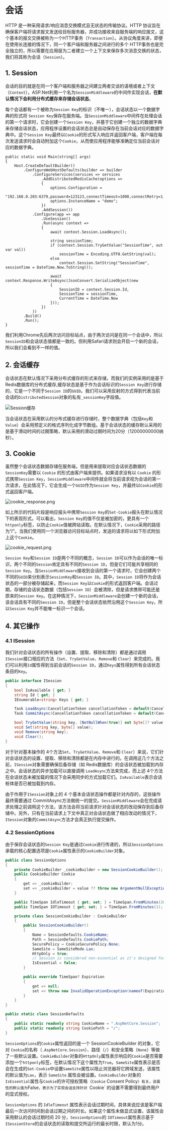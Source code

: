 # 会话

HTTP 是一种采用请求/响应消息交换模式且无状态的传输协议。HTTP 协议旨在确保客户端将请求报文发送给目标服务器，并成功接收来自服务端的响应报文，这个基本的报文交换被称为一个HTTP事务（`Transaction`）。从协议角度来讲，即便在使用长连接的情况下，同一个客户端和服务器之间进行的多个 HTTP事务也是完全独立的，所以需要在应用层为二者建立一个上下文来保存多次消息交换的状态，我们将其称为会话（`Session`）。

## 1. Session
会话的目的就是在同一个客户端和服务器之间建立两者交谈的语境或者上下文（`Context`），ASP.Net利用一个名为`SessionMiddleware`的中间件实现会话，**在默认情况下会利用分布式缓存来存储会话状态**。

每个会话都有一个被称为`Session Key`的标识（不唯一），会话状态以一个数据字典的形式将 `Session Key`保存在服务端。当`SessionMiddleware`中间件在处理会话的第一个请求时，它会创建一个`Session Key`，并基于它创建一个独立的数据字典来存储会话状态，应用程序设置的会话状态总是自动保存在当前会话对应的数据字典中。这个`Session Key`最终以`Cookie`的形式写入响应并返回客户端，客户端在每次发送请求时会自动附加这个`Cookie`，从而使应用程序能够准确定位当前会话对应的数据字典。

```csharp{6-12,14,17,19-23}
public static void Main(string[] args)
{
    Host.CreateDefaultBuilder()
        .ConfigureWebHostDefaults(builder => builder
            .ConfigureServices(services => services
                .AddDistributedRedisCache(options =>
                {
                    options.Configuration =
                        "192.168.0.203:6379,password=123123,connectTimeout=1000,connectRetry=1,syncTimeout=10000";
                    options.InstanceName = "demo";
                })
                .AddSession())
            .Configure(app => app
                .UseSession()
                .Run(async context =>
                {
                    await context.Session.LoadAsync();

                    string sessionTime;
                    if (context.Session.TryGetValue("SessionTime", out var val))
                        sessionTime = Encoding.UTF8.GetString(val);
                    else
                        context.Session.SetString("SessionTime", sessionTime = DateTime.Now.ToString());

                    await context.Response.WriteAsync(JsonConvert.SerializeObject(new
                    {
                        SessionID = context.Session.Id,
                        SessionTime = sessionTime,
                        CurrentTime = DateTime.Now
                    }));
                })
            ))
        .Build()
        .Run();
}
```
我们利用Chrome先后两次访问目标站点，由于两次访问是在同一个会话中，所以`SessionID`和会话状态值都是一致的。但利用Safari请求则会开启一个新的会话，所以我们会看到不一样的值。


## 2. 会话缓存
会话状态在默认情况下采用分布式缓存的形式来存储，而我们的实例采用的是基于Redis数据库的分布式缓存,缓存状态是基于作为会话标识的`Session Key`进行存储的，它是一个不同于`Session ID`的`GUID`。我们可以采用反射的方式得到代表当前会话的`DistributedSession`对象的私有`_sessionKey`字段值。

![Session缓存](https://i.loli.net/2021/03/30/ytB34IF9P7nCDWK.png)

当会话状态在采用默认的分布式缓存进行存储时，整个数据字典（包括`Key`和`Value`）会采用预定义的格式序列化成字节数组。基于会话状态的缓存默认采用的是基于滑动时间的过期策略，默认采用的滑动过期时间为20分（12000000000纳秒）。

## 3. Cookie
虽然整个会话状态数据存储在服务端，但是用来提取对应会话状态数据的`SessionKey`需要以 `Cookie` 的形式由客户端来提供。如果请求没有以 `Cookie` 的形式携带`Session Key`，`SessionMiddleware`中间件就会将当前请求视为会话的第一次请求，在此情况下，它会生成一个`GUID`作为`Session Key`，并最终以`Cookie`的形式返回客户端。

![cookie_response.png](https://i.loli.net/2021/03/30/YfpALeNO6wUK5FT.png)

如上所示的代码片段是响应报头中携带`Session Key`的`Set-Cookie`报头在默认情况下的表现形式。可以看出，`Session Key`的值不仅是被加密的，更具有一个`httponly`标签，以防止`Cookie`值被跨站读取。在默认情况下，`Cookie`采用的路径为“/”。当我们使用同一个浏览器访问目标站点时，发送的请求将以如下形式附加上这个`Cookie`。

![cookie_request.png](https://i.loli.net/2021/03/30/sxXfpvNIUKGjB9o.png)

`Session Key`和`Session ID`是两个不同的概念，`Session ID`可以作为会话的唯一标识，两个不同的`Session`肯定具有不同的`Session ID`，但是它们可能共享相同的`Session Key`。当`SessionMiddleware`接收到会话的第一个请求时，它会创建两个不同的`GUID`来分别表示`SessionKey`和`Session ID`。其中，`Session ID`将作为会话状态的一部分被存储起来，而`Session Key`以`Cookie`的形式返回客户端。会话过期，存储的会话状态数据（包括`Session ID`）会被清除，但是请求携带可能还是原来的`Session Key`。在这种情况下，`SessionMiddleware`会创建一个新的会话，该会话具有不同的`Session ID`，但是整个会话状态依然沿用这个`Session Key`，所以`Session Key`并不能唯一标识一个会话。

## 4. 其它操作
### 4.1 ISession
我们针对会话状态的所有操作（设置、提取、移除和清除）都是通过调用`ISession`接口相应的方法（`Set`、`TryGetValue`、`Remove`和 `Clear`）来完成的。我们可以利用`Id`属性得到当前会话的`Session ID`，通过`Keys`属性得到所有会话状态条目的`Key`。

```csharp
public interface ISession
{
    bool IsAvailable { get; }
    string Id { get; }
    IEnumerable<string> Keys { get; }

    Task LoadAsync(CancellationToken cancellationToken = default(CancellationToken));
    Task CommitAsync(CancellationToken cancellationToken = default(CancellationToken));

    bool TryGetValue(string key, [NotNullWhen(true)] out byte[]? value);
    void Set(string key, byte[] value);
    void Remove(string key);
    void Clear();
}
```
对于针对基本操作的 4个方法`Set`、`TryGetValue`、`Remove`和 `Clear`）来说，它们针对会话状态的设置、提取、移除和清除都是在内存中进行的。在调用这几个方法之前，`ISession`对象需要确保后备存储（如 Redis数据库）的会话状态被加载到内存之中。会话状态的异步加载可以直接调用 `LoadAsync`方法来完成，而上述 4个方法在会话状态未被加载的情况下会采用同步的方式加载它们。`IsAvailable`表示会话桩体是否已被加载到内存。

由于作用于`ISession`对象上的 4 个基本会话状态操作都是针对内存的，这些操作最终需要通过 CommitAsync方法做统一的提交。`SessionMiddleware`会在完成请求处理之前调用这个方法，该方法会将当前请求针对会话状态的改动保存到后备存储中。另外，只有在当前请求上下文中真正对会话状态做了相应改动的情况下，`ISession`对象的`CommitAsync`方法才会真正执行提交操作。

### 4.2 SessionOptions
由于保存会话状态的`Session Key`是通过`Cookie`进行传递的，所以`SessionOptions`承载的核心配置选项是`Cookie`属性表示的`CookieBuilder`对象。

```csharp
public class SessionOptions
{
    private CookieBuilder _cookieBuilder = new SessionCookieBuilder();
    public CookieBuilder Cookie
    {
        get => _cookieBuilder;
        set => _cookieBuilder = value ?? throw new ArgumentNullException(nameof(value));
    }

    public TimeSpan IdleTimeout { get; set; } = TimeSpan.FromMinutes(20);
    public TimeSpan IOTimeout { get; set; } = TimeSpan.FromMinutes(1);

    private class SessionCookieBuilder : CookieBuilder
    {
        public SessionCookieBuilder()
        {
            Name = SessionDefaults.CookieName;
            Path = SessionDefaults.CookiePath;
            SecurePolicy = CookieSecurePolicy.None;
            SameSite = SameSiteMode.Lax;
            HttpOnly = true;
            // Session is considered non-essential as it's designed for ephemeral data.
            IsEssential = false;
        }

        public override TimeSpan? Expiration
        {
            get => null;
            set => throw new InvalidOperationException(nameof(Expiration) + " cannot be set for the cookie defined by " + nameof(SessionOptions));
        }
    }
}

public static class SessionDefaults
{
    public static readonly string CookieName = ".AspNetCore.Session";
    public static readonly string CookiePath = "/";
}
```

`SessionOptions`的`Cookie`属性返回的是一个 SessionCookieBuilder 的对象，它对 `Cookie`的名称（`.AspNetCore.Session`）、路径（`/`）和安全策略（`None`）等做了一些默认设置。`CookieBuilder`对象的`HttpOnly`属性表示响应的`Cookie`是否需要添加一个`httponly`标签，在默认情况下这个属性为`True`。`SameSite`属性表示是否会在生成的`Set-Cookie`中设置`SameSite`属性以阻止浏览器将它跨域发送，该属性的默认值为`Lax`，表示 `SameSite` 属性会被设置。`CookieBuilder`对象的`IsEssential`属性与`Cookie`的许可授权策略（`Cookie` Consent Policy`）有关，该属性的默认值为`False`，表示为了实现会话支持针对 `Cookie` 的设置不需要得到最终用户的显式授权。

`SessionOptions` 的 `IdleTimeout` 属性表示会话过期时间，具体来说应该是客户端最后一次访问时间到会话过期之间的时长。如果这个属性未做显式设置，该属性会采用默认的会话过期时间 20 分，`SessionOptions`的 `IOTimeout`属性表示基于`ISessionStore`的会话状态的读取和提交所运行的最长时限，默认为1分。